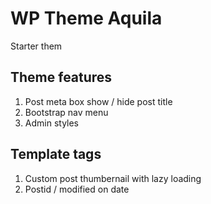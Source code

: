 # WP Theme Aquila
Starter them 

## Theme features
1. Post meta box show / hide post title
2. Bootstrap nav menu
3. Admin styles

## Template tags
1. Custom post thumbernail with lazy loading
2. Postid / modified on date






